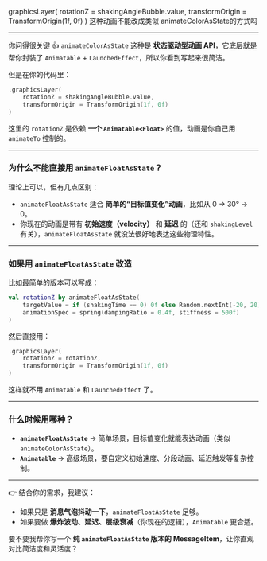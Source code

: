 
  graphicsLayer(
    rotationZ = shakingAngleBubble.value,
    transformOrigin = TransformOrigin(1f, 0f)
  ) 这种动画不能改成类似 animateColorAsState的方式吗

-------------------------------------------------------------------------------------------------------------------------------------------

你问得很关键 👍
`animateColorAsState` 这种是 **状态驱动型动画 API**，它底层就是帮你封装了 `Animatable` + `LaunchedEffect`，所以你看到写起来很简洁。

但是在你的代码里：

```kotlin
.graphicsLayer(
    rotationZ = shakingAngleBubble.value,
    transformOrigin = TransformOrigin(1f, 0f)
)
```

这里的 `rotationZ` 是依赖 **一个 `Animatable<Float>`** 的值，动画是你自己用 `animateTo` 控制的。

---

### 为什么不能直接用 `animateFloatAsState`？

理论上可以，但有几点区别：

* `animateFloatAsState` 适合 **简单的“目标值变化”动画**，比如从 0 → 30° → 0。
* 你现在的动画是带有 **初始速度（velocity）** 和 **延迟** 的（还和 `shakingLevel` 有关），`animateFloatAsState` 就没法很好地表达这些物理特性。

---

### 如果用 `animateFloatAsState` 改造

比如最简单的版本可以写成：

```kotlin
val rotationZ by animateFloatAsState(
    targetValue = if (shakingTime == 0) 0f else Random.nextInt(-20, 20).toFloat(),
    animationSpec = spring(dampingRatio = 0.4f, stiffness = 500f)
)
```

然后直接用：

```kotlin
.graphicsLayer(
    rotationZ = rotationZ,
    transformOrigin = TransformOrigin(1f, 0f)
)
```

这样就不用 `Animatable` 和 `LaunchedEffect` 了。

---

### 什么时候用哪种？

* **`animateFloatAsState`** → 简单场景，目标值变化就能表达动画（类似 `animateColorAsState`）。
* **`Animatable`** → 高级场景，要自定义初始速度、分段动画、延迟触发等复杂控制。

---

👉 结合你的需求，我建议：

* 如果只是 **消息气泡抖动一下**，`animateFloatAsState` 足够。
* 如果要做 **爆炸波动、延迟、层级衰减**（你现在的逻辑），`Animatable` 更合适。

要不要我帮你写一个 **纯 `animateFloatAsState` 版本的 MessageItem**，让你直观对比简洁度和灵活度？



